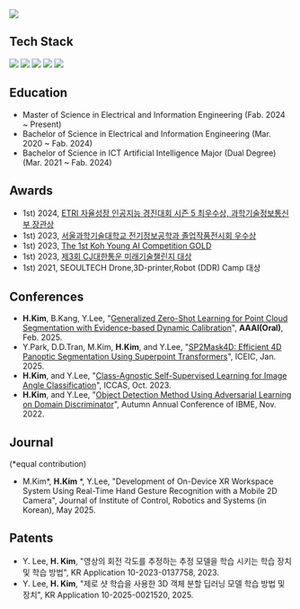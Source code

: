 <img src="https://capsule-render.vercel.app/api?type=Waving&color=auto&height=200&section=header&text=Kim-Hyeonseok&fontSize=80" />

## Tech Stack

<img src="https://img.shields.io/badge/Python-3766AB?style=flat-square&logo=Python&logoColor=white"/></a>
<img src="https://img.shields.io/badge/Pytorch-EE4C2C?style=flat-square&logo=Pytorch&logoColor=white"/></a>
<img src="https://img.shields.io/badge/Tensorflow-FF6F00?style=flat-square&logo=Tensorflow&logoColor=white"/></a>
<img src="https://img.shields.io/badge/OpenCV-5C3EE8?style=flat-square&logo=OpenCV&logoColor=white"/></a>
<img src="https://img.shields.io/badge/Numpy-013243?style=flat-square&logo=Numpy&logoColor=white"/></a>


<!-- ![Anurag's GitHub stats](https://github-readme-stats.vercel.app/api?username=Hsgalaxy-Kim&show_icons=true&theme=transparent)</a>-->

## Education
  * Master of Science in Electrical and Information Engineering (Fab. 2024 ~ Present)
  * Bachelor of Science in Electrical and Information Engineering (Mar. 2020 ~ Fab. 2024)
  * Bachelor of Science in ICT Artificial Intelligence Major (Dual Degree) (Mar. 2021 ~ Fab. 2024)

## Awards
  * 1st) 2024, [ETRI 자율성장 인공지능 경진대회 시즌 5 최우수상, 과학기술정보통신부 장관상](https://www.etnews.com/20241018000139)
  * 1st) 2023, [서울과학기술대학교 전기정보공학과 졸업작품전시회 우수상](https://eie.seoultech.ac.kr/majornotice/notice/?do=view&profboardidx=0&bnum=973&bidx=541490&cate=7&allboard=false&nowpage=1)
  * 1st) 2023, [The 1st Koh Young AI Competition GOLD](https://www.irobotnews.com/news/articleView.html?idxno=32989)
  * 1st) 2023, [제3회 CJ대한통운 미래기술챌린지 대상](http://www.dizzotv.com/site/data/html_dir/2023/09/18/2023091880151.html)
  * 1st) 2021, SEOULTECH Drone,3D-printer,Robot (DDR) Camp 대상

## Conferences
  * **H.Kim**, B.Kang, Y.Lee, "[Generalized Zero-Shot Learning for Point Cloud Segmentation with Evidence-based Dynamic Calibration](https://ojs.aaai.org/index.php/AAAI/article/view/32446)", **AAAI(Oral)**, Feb. 2025.
  * Y.Park, D.D.Tran, M.Kim, **H.Kim**, and Y.Lee, "[SP2Mask4D: Efficient 4D Panoptic Segmentation Using Superpoint Transformers](https://ieeexplore.ieee.org/abstract/document/10879637)", ICEIC, Jan. 2025.
  * **H.Kim**, and Y.Lee, "[Class-Agnostic Self-Supervised Learning for Image Angle Classification](https://ieeexplore.ieee.org/abstract/document/10317040)", ICCAS, Oct. 2023.
  * **H.Kim**, and Y.Lee, "[Object Detection Method Using Adversarial Learning on Domain Discriminator](https://koreascience.kr/article/CFKO202214438256258.pdf)", Autumn Annual Conference of IBME, Nov. 2022.

## Journal
  (*equal contribution)
  * M.Kim*, **H.Kim** *, Y.Lee, "Development of On-Device XR Workspace System Using Real-Time Hand Gesture Recognition with a Mobile 2D Camera", Journal of Institute of Control, Robotics and Systems (in Korean), May 2025.

## Patents
  * Y. Lee, **H. Kim**, "영상의 회전 각도를 추정하는 추정 모델을 학습 시키는 학습 장치 및 학습 방법", KR Application 10-2023-0137758, 2023.
  * Y. Lee, **H. Kim**, "제로 샷 학습을 사용한 3D 객체 분할 딥러닝 모델 학습 방법 및 장치", KR Application 10-2025-0021520, 2025.
<!--
**hsgalaxy-K/hsgalaxy-K** is a ✨ _special_ ✨ repository because its `README.md` (this file) appears on your GitHub profile.

Here are some ideas to get you started:

- 🔭 I’m currently working on ...
- 🌱 I’m currently learning ...
- 👯 I’m looking to collaborate on ...
- 🤔 I’m looking for help with ...
- 💬 Ask me about ...
- 📫 How to reach me: ...
- 😄 Pronouns: ...
- ⚡ Fun fact: ...
-->
